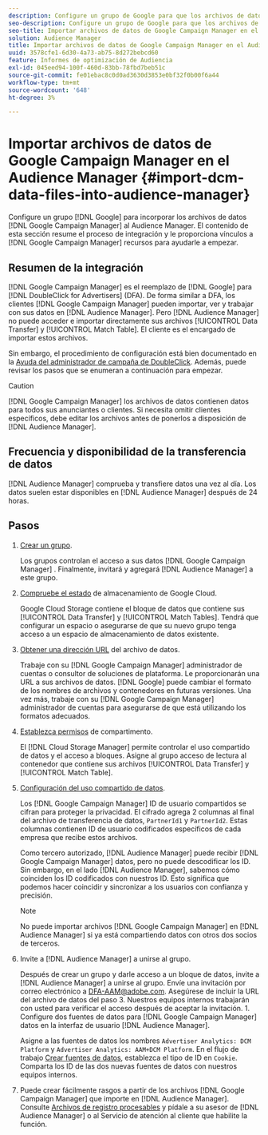 ```yaml
---
description: Configure un grupo de Google para que los archivos de datos de Google Campaign Manager lleguen al Audience Manager. El contenido de esta sección resume el proceso de integración y le proporciona vínculos a los recursos de Google Campaign Manager para ayudarle a empezar.
seo-description: Configure un grupo de Google para que los archivos de datos de Google Campaign Manager lleguen al Audience Manager. El contenido de esta sección resume el proceso de integración y le proporciona vínculos a los recursos de Google Campaign Manager para ayudarle a empezar.
seo-title: Importar archivos de datos de Google Campaign Manager en el Audience Manager
solution: Audience Manager
title: Importar archivos de datos de Google Campaign Manager en el Audience Manager
uuid: 3578cfe1-6d30-4a73-ab75-8d272bebcd60
feature: Informes de optimización de Audiencia
exl-id: 045eed94-100f-460d-83bb-78fbd7beb51c
source-git-commit: fe01ebac8c0d0ad3630d3853e0bf32f0b00f6a44
workflow-type: tm+mt
source-wordcount: '648'
ht-degree: 3%

---
```


# Importar archivos de datos de Google Campaign Manager en el Audience Manager {#import-dcm-data-files-into-audience-manager}

Configure un grupo [!DNL Google] para incorporar los archivos de datos [!DNL Google Campaign Manager] al Audience Manager. El contenido de esta sección resume el proceso de integración y le proporciona vínculos a [!DNL Google Campaign Manager] recursos para ayudarle a empezar.

## Resumen de la integración

[!DNL Google Campaign Manager] es el reemplazo de [!DNL Google] para [!DNL DoubleClick for Advertisers] (DFA). De forma similar a DFA, los clientes [!DNL Google Campaign Manager] pueden importar, ver y trabajar con sus datos en [!DNL Audience Manager]. Pero [!DNL Audience Manager] no puede acceder e importar directamente sus archivos [!UICONTROL Data Transfer] y [!UICONTROL Match Table]. El cliente es el encargado de importar estos archivos.

Sin embargo, el procedimiento de configuración está bien documentado en la [Ayuda del administrador de campaña de DoubleClick](https://support.google.com/dcm/partner/answer/2941575?hl=en&amp;ref_topic=6107456). Además, puede revisar los pasos que se enumeran a continuación para empezar.

>[!CAUTION]
>
>[!DNL Google Campaign Manager] los archivos de datos contienen datos para todos sus anunciantes o clientes. Si necesita omitir clientes específicos, debe editar los archivos antes de ponerlos a disposición de [!DNL Audience Manager].

## Frecuencia y disponibilidad de la transferencia de datos

[!DNL Audience Manager] comprueba y transfiere datos una vez al día. Los datos suelen estar disponibles en [!DNL Audience Manager] después de 24 horas.

## Pasos

1. [Crear un grupo](https://support.google.com/dcm/partner/answer/3370419?hl=en&amp;ref_topic=6107456).

   Los grupos controlan el acceso a sus datos [!DNL Google Campaign Manager] . Finalmente, invitará y agregará [!DNL Audience Manager] a este grupo.

1. [Compruebe el estado](https://support.google.com/dcm/partner/answer/3370481?hl=en&amp;ref_topic=6107456) de almacenamiento de Google Cloud.

   Google Cloud Storage contiene el bloque de datos que contiene sus [!UICONTROL Data Transfer] y [!UICONTROL Match Tables]. Tendrá que configurar un espacio o asegurarse de que su nuevo grupo tenga acceso a un espacio de almacenamiento de datos existente.

1. [Obtener una dirección URL](https://support.google.com/dcm/partner/answer/3370482?hl=en&amp;ref_topic=6107456) del archivo de datos.

   Trabaje con su [!DNL Google Campaign Manager] administrador de cuentas o consultor de soluciones de plataforma. Le proporcionarán una URL a sus archivos de datos. [!DNL Google] puede cambiar el formato de los nombres de archivos y contenedores en futuras versiones. Una vez más, trabaje con su [!DNL Google Campaign Manager] administrador de cuentas para asegurarse de que está utilizando los formatos adecuados.

1. [Establezca permisos](https://cloud.google.com/storage/docs/cloud-console?csw=1#_bucketpermission) de compartimento.

   El [!DNL Cloud Storage Manager] permite controlar el uso compartido de datos y el acceso a bloques. Asigne al grupo acceso de lectura al contenedor que contiene sus archivos [!UICONTROL Data Transfer] y [!UICONTROL Match Table].

1. [Configuración del uso compartido de datos](https://support.google.com/dcm/partner/answer/6206106?hl=en).

   Los [!DNL Google Campaign Manager] ID de usuario compartidos se cifran para proteger la privacidad. El cifrado agrega 2 columnas al final del archivo de transferencia de datos, `PartnerId1` y `PartnerId2`. Estas columnas contienen ID de usuario codificados específicos de cada empresa que recibe estos archivos.

   Como tercero autorizado, [!DNL Audience Manager] puede recibir [!DNL Google Campaign Manager] datos, pero no puede descodificar los ID. Sin embargo, en el lado [!DNL Audience Manager], sabemos cómo coinciden los ID codificados con nuestros ID. Esto significa que podemos hacer coincidir y sincronizar a los usuarios con confianza y precisión.

   >[!NOTE]
   >No puede importar archivos [!DNL Google Campaign Manager] en [!DNL Audience Manager] si ya está compartiendo datos con otros dos socios de terceros.

1. Invite a [!DNL Audience Manager] a unirse al grupo.

   Después de crear un grupo y darle acceso a un bloque de datos, invite a [!DNL Audience Manager] a unirse al grupo. Envíe una invitación por correo electrónico a DFA-AAM@adobe.com. Asegúrese de incluir la URL del archivo de datos del paso 3. Nuestros equipos internos trabajarán con usted para verificar el acceso después de aceptar la invitación. 1. Configure dos fuentes de datos para [!DNL Google Campaign Manager] datos en la interfaz de usuario [!DNL Audience Manager].

   Asigne a las fuentes de datos los nombres `Advertiser Analytics: DCM Platform` y `Advertiser Analytics: AAM+DCM Platform`. En el flujo de trabajo [Crear fuentes de datos](../../../features/manage-datasources.md#create-data-source), establezca el tipo de ID en `Cookie`. Comparta los ID de las dos nuevas fuentes de datos con nuestros equipos internos.

1. Puede crear fácilmente rasgos a partir de los archivos [!DNL Google Campaign Manager] que importe en [!DNL Audience Manager]. Consulte [Archivos de registro procesables](../../../integration/media-data-integration/actionable-log-files.md) y pídale a su asesor de [!DNL Audience Manager] o al Servicio de atención al cliente que habilite la función.
